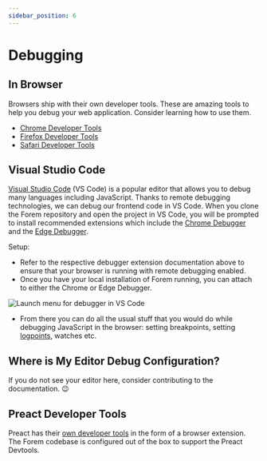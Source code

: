 ```yaml
---
sidebar_position: 6
---
```


# Debugging

## In Browser

Browsers ship with their own developer tools. These are amazing tools to help
you debug your web application. Consider learning how to use them.

- [Chrome Developer Tools](https://developers.google.com/web/tools/chrome-devtools)
- [Firefox Developer Tools](https://developer.mozilla.org/en-US/docs/Tools)
- [Safari Developer Tools](https://support.apple.com/en-ca/guide/safari/sfri20948/mac)

## Visual Studio Code

[Visual Studio Code](https://code.visualstudio.com) (VS Code) is a popular
editor that allows you to debug many languages including JavaScript. Thanks to
remote debugging technologies, we can debug our frontend code in VS Code. When
you clone the Forem repository and open the project in VS Code, you will be
prompted to install recommended extensions which include the
[Chrome Debugger](https://code.visualstudio.com/blogs/2016/02/23/introducing-chrome-debugger-for-vs-code)
and the
[Edge Debugger](https://marketplace.visualstudio.com/items?itemName=msjsdiag.debugger-for-edge).

Setup:

- Refer to the respective debugger extension documentation above to ensure that
  your browser is running with remote debugging enabled.
- Once you have your local installation of Forem running, you can attach to
  either the Chrome or Edge Debugger.

![Launch menu for debugger in VS Code](/img/docs/frontend/debugger.png)

- From there you can do all the usual stuff that you would do while debugging
  JavaScript in the browser: setting breakpoints, setting
  [logpoints](https://code.visualstudio.com/docs/editor/debugging#_logpoints),
  watches etc.

## Where is My Editor Debug Configuration?

If you do not see your editor here, consider contributing to the documentation.
😉

## Preact Developer Tools

Preact has their
[own developer tools](https://preactjs.github.io/preact-devtools/) in the form
of a browser extension. The Forem codebase is configured out of the box to
support the Preact Devtools.
